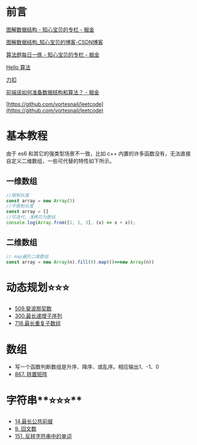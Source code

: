 # 前言
[图解数据结构 - 知心宝贝的专栏 - 掘金](https://juejin.cn/column/7062609197975732254)

[图解数据结构_知心宝贝的博客-CSDN博客](https://blog.csdn.net/qq_53673551/category_11512367.html)

[算法题每日一练 - 知心宝贝的专栏 - 掘金](https://juejin.cn/column/7054783987117457421)

[Hello 算法](https://www.hello-algo.com/)

[力扣](https://leetcode.cn/leetbook/detail/illustration-of-algorithm/)

[前端该如何准备数据结构和算法？ - 掘金](https://juejin.cn/post/6844903919722692621)

[https://github.com/vortesnail/leetcode](https://github.com/vortesnail/leetcode)
# 基本教程
由于 es6 和其它的强类型场景不一致，比如 c++ 内置的许多函数没有，无法直接自定义二维数组，一些可代替的特性如下所示。
## 一维数组
```typescript
//限制长度
const array = new Array(5)
//不限制长度
const array = []
//可迭代，浅拷贝为数组
console.log(Array.from([1, 2, 3], (x) => x + x));
```
## 二维数组
```javascript
// map遍历二维数组
const array = new Array(n).fill(0).map(()=>new Array(n))
```
# 动态规划⭐**⭐⭐**

- [509.斐波那契数](https://leetcode.cn/problems/fibonacci-number/)
- [300.最长递增子序列](https://leetcode.cn/problems/longest-increasing-subsequence/)
- [718.最长重复子数组](https://leetcode.cn/problems/maximum-length-of-repeated-subarray/)


# 数组

- 写一个函数判断数组是升序、降序、或乱序。相应输出1、-1、0
- [867. 转置矩阵](https://leetcode.cn/problems/transpose-matrix/description/)
# 字符串**⭐⭐⭐**

- [14.最长公共前缀](https://leetcode.cn/problems/longest-common-prefix/)
- [9. 回文数](https://leetcode.cn/problems/palindrome-number/)
- [151. 反转字符串中的单词](https://leetcode.cn/problems/reverse-words-in-a-string/)


